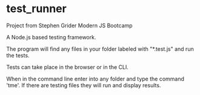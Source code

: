 # test_runner
Project from Stephen Grider Modern JS Bootcamp

A Node.js based testing framework.

The program will find any files in your folder labeled with "*.test.js" and run the tests.

Tests can take place in the browser or in the CLI. 

When in the command line enter into any folder and type the command 'tme'. If there are testing files they will run and display results.
